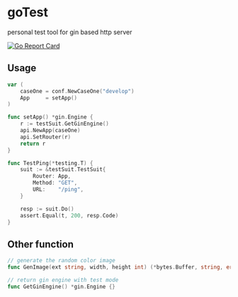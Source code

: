 # goTest
personal test tool for gin based http server

[![Go Report Card](https://goreportcard.com/badge/github.com/usjeong/testSuit)](https://goreportcard.com/report/github.com/usjeong/testSuit)

## Usage
```go
var (
	caseOne = conf.NewCaseOne("develop")
	App     = setApp()
)

func setApp() *gin.Engine {
	r := testSuit.GetGinEngine()
	api.NewApp(caseOne)
	api.SetRouter(r)
	return r
}

func TestPing(*testing.T) {
	suit := &testSuit.TestSuit{
		Router: App,
		Method: "GET",
		URL:    "/ping",
	}

	resp := suit.Do()
	assert.Equal(t, 200, resp.Code)
}

```

## Other function
```go
// generate the random color image
func GenImage(ext string, width, height int) (*bytes.Buffer, string, error) {}

// return gin engine with test mode
func GetGinEngine() *gin.Engine {}

```




